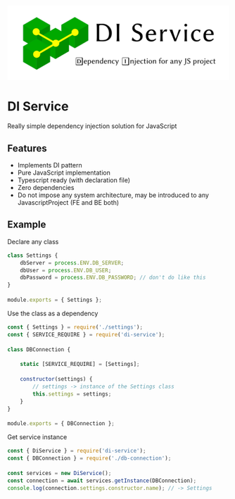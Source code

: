 ![This is an image](di-service.svg)
# DI Service
Really simple dependency injection solution for JavaScript

## Features
* Implements DI pattern
* Pure JavaScript implementation
* Typescript ready (with declaration file)
* Zero dependencies
* Do not impose any system architecture, may be introduced to any JavascriptProject (FE and BE both)

## Example
Declare any class
```javascript
class Settings {
    dbServer = process.ENV.DB_SERVER;
    dbUser = process.ENV.DB_USER;
    dbPassword = process.ENV.DB_PASSWORD; // don't do like this
}

module.exports = { Settings };
```

Use the class as a dependency
```javascript
const { Settings } = require('./settings');
const { SERVICE_REQUIRE } = require('di-service');

class DBConnection {
    
    static [SERVICE_REQUIRE] = [Settings];
    
    constructor(settings) {        
        // settings -> instance of the Settings class
        this.settings = settings;
    }
}

module.exports = { DBConnection };
```

Get service instance
```javascript
const { DiService } = require('di-service');
const { DBConnection } = require('./db-connection');

const services = new DiService();
const connection = await services.getInstance(DBConnection);
console.log(connection.settings.constructor.name); // -> Settings
```
